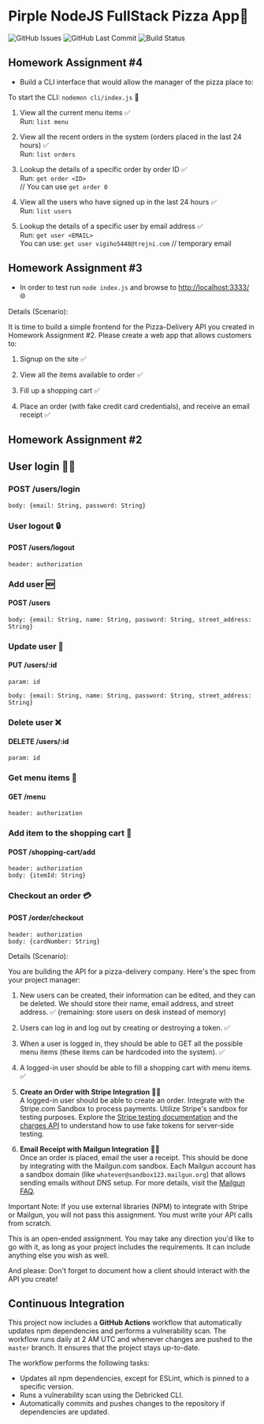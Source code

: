 # Pirple NodeJS FullStack Pizza App🍕

![GitHub Issues](https://img.shields.io/github/issues/Jagoda11/Pirple-NodeJS-FullStack-Pizza-App?color=pink)
![GitHub Last Commit](https://img.shields.io/github/last-commit/Jagoda11/Pirple-NodeJS-FullStack-Pizza-App?color=green)
![Build Status](https://github.com/Jagoda11/Pirple-NodeJS-FullStack-Pizza-App/actions/workflows/update-and-scan.yml/badge.svg?branch=master)

## Homework Assignment #4

- Build a CLI interface that would allow the manager of the pizza place to:

To start the CLI: `nodemon cli/index.js` 🚀

1. View all the current menu items ✅  
   Run: `list menu`

2. View all the recent orders in the system (orders placed in the last 24 hours) ✅  
   Run: `list orders`

3. Lookup the details of a specific order by order ID ✅  
   Run: `get order <ID>`  
   // You can use `get order 0`

4. View all the users who have signed up in the last 24 hours ✅  
   Run: `list users`

5. Lookup the details of a specific user by email address ✅  
   Run: `get user <EMAIL>`  
   You can use: `get user vigiho5448@trejni.com` // temporary email

## Homework Assignment #3

- In order to test run `node index.js` and browse to <http://localhost:3333/> 🌐

Details (Scenario):

It is time to build a simple frontend for the Pizza-Delivery API you created in Homework Assignment #2. Please create a web app that allows customers to:

1. Signup on the site ✅

2. View all the items available to order ✅

3. Fill up a shopping cart ✅

4. Place an order (with fake credit card credentials), and receive an email receipt ✅

## Homework Assignment #2

## User login 🧑‍💼

### POST /users/login

`body: {email: String, password: String}`

### User logout 🔒

#### POST /users/logout

`header: authorization`

### Add user 🆕

#### POST /users

`body: {email: String, name: String, password: String, street_address: String}`

### Update user 🔧

#### PUT /users/:id

`param: id`

`body: {email: String, name: String, password: String, street_address: String}`

### Delete user ❌

#### DELETE /users/:id

`param: id`

### Get menu items 📜

#### GET /menu

`header: authorization`

### Add item to the shopping cart 🛒

#### POST /shopping-cart/add

`header: authorization`  
`body: {itemId: String}`

### Checkout an order 💳

#### POST /order/checkout

`header: authorization`  
`body: {cardNumber: String}`

Details (Scenario):

You are building the API for a pizza-delivery company. Here's the spec from your project manager:

1. New users can be created, their information can be edited, and they can be deleted. We should store their name, email address, and street address. ✅ (remaining: store users on desk instead of memory)

2. Users can log in and log out by creating or destroying a token. ✅

3. When a user is logged in, they should be able to GET all the possible menu items (these items can be hardcoded into the system). ✅

4. A logged-in user should be able to fill a shopping cart with menu items. ✅

5. **Create an Order with Stripe Integration** 🏃🏃  
   A logged-in user should be able to create an order. Integrate with the Stripe.com Sandbox to process payments. Utilize Stripe's sandbox for testing purposes. Explore the [Stripe testing documentation](https://stripe.com/docs/testing#cards) and the [charges API](https://stripe.com/docs/api/charges/) to understand how to use fake tokens for server-side testing.

6. **Email Receipt with Mailgun Integration** 🏃🏃  
   Once an order is placed, email the user a receipt. This should be done by integrating with the Mailgun.com sandbox. Each Mailgun account has a sandbox domain (like `whatever@sandbox123.mailgun.org`) that allows sending emails without DNS setup. For more details, visit the [Mailgun FAQ](https://documentation.mailgun.com/en/latest/faqs.html#how-do-i-pick-a-domain-name-for-my-mailgun-account).

Important Note: If you use external libraries (NPM) to integrate with Stripe or Mailgun, you will not pass this assignment. You must write your API calls from scratch.

This is an open-ended assignment. You may take any direction you'd like to go with it, as long as your project includes the requirements. It can include anything else you wish as well.

And please: Don't forget to document how a client should interact with the API you create!

## Continuous Integration

This project now includes a **GitHub Actions** workflow that automatically updates npm dependencies and performs a vulnerability scan. The workflow runs daily at 2 AM UTC and whenever changes are pushed to the `master` branch. It ensures that the project stays up-to-date.

The workflow performs the following tasks:

- Updates all npm dependencies, except for ESLint, which is pinned to a specific version.
- Runs a vulnerability scan using the Debricked CLI.
- Automatically commits and pushes changes to the repository if dependencies are updated.
